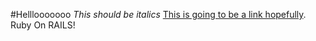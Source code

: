 #Helllooooooo
*This should be italics*
[This is going to be a link hopefully](http://www.google.com/).
Ruby On RAILS!